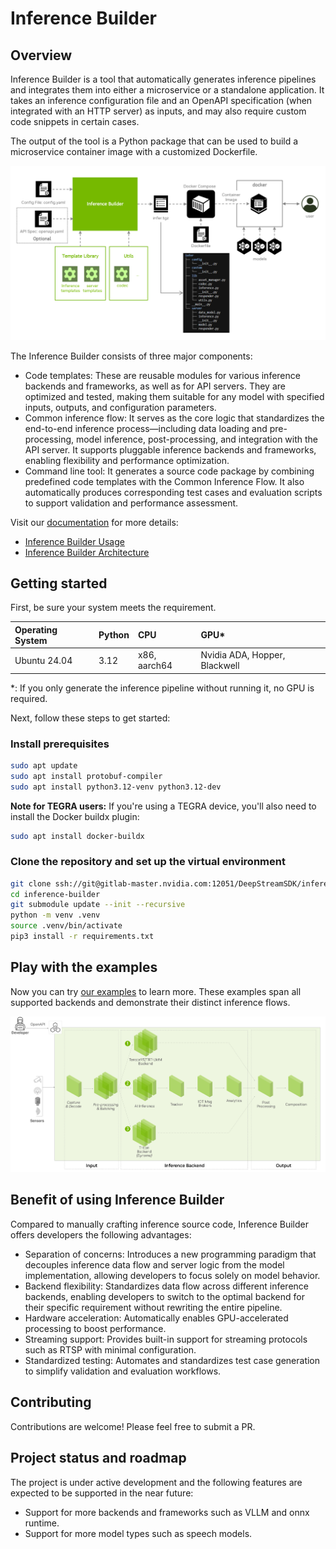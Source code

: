 # Inference Builder

## Overview

Inference Builder is a tool that automatically generates inference pipelines and integrates them into either a microservice or a standalone application. It takes an inference configuration file and an OpenAPI specification (when integrated with an HTTP server) as inputs, and may also require custom code snippets in certain cases.

The output of the tool is a Python package that can be used to build a microservice container image with a customized Dockerfile.

![Overview](overview.png)

The Inference Builder consists of three major components:

- Code templates: These are reusable modules for various inference backends and frameworks, as well as for API servers. They are optimized and tested, making them suitable for any model with specified inputs, outputs, and configuration parameters.
- Common inference flow: It serves as the core logic that standardizes the end-to-end inference process—including data loading and pre-processing, model inference, post-processing, and integration with the API server. It supports pluggable inference backends and frameworks, enabling flexibility and performance optimization.
- Command line tool: It generates a source code package by combining predefined code templates with the Common Inference Flow. It also automatically produces corresponding test cases and evaluation scripts to support validation and performance assessment.

Visit our [documentation](doc) for more details:

- [Inference Builder Usage](doc/usage.md)
- [Inference Builder Architecture](doc/architecture.md)

## Getting started

First, be sure your system meets the requirement.

| Operating System   | Python | CPU            |  GPU*                        |
|:-------------------|:-------|:---------------|:-----------------------------|
|Ubuntu 24.04        |3.12    | x86, aarch64   |Nvidia ADA, Hopper, Blackwell |

*: If you only generate the inference pipeline without running it, no GPU is required.

Next, follow these steps to get started:

### Install prerequisites

```bash
sudo apt update
sudo apt install protobuf-compiler
sudo apt install python3.12-venv python3.12-dev
```

**Note for TEGRA users:** If you're using a TEGRA device, you'll also need to install the Docker buildx plugin:

```bash
sudo apt install docker-buildx
```

### Clone the repository and set up the virtual environment

```bash
git clone ssh://git@gitlab-master.nvidia.com:12051/DeepStreamSDK/inference-builder.git
cd inference-builder
git submodule update --init --recursive
python -m venv .venv
source .venv/bin/activate
pip3 install -r requirements.txt
```

## Play with the examples

Now you can try [our examples](builder/samples/README.md) to learn more. These examples span all supported backends and demonstrate their distinct inference flows.

![Inference FLow of Different Backend](doc/assets/inference_flow.png)

## Benefit of using Inference Builder

Compared to manually crafting inference source code, Inference Builder offers developers the following advantages:
- Separation of concerns: Introduces a new programming paradigm that decouples inference data flow and server logic from the model implementation, allowing developers to focus solely on model behavior.
- Backend flexibility: Standardizes data flow across different inference backends, enabling developers to switch to the optimal backend for their specific requirement without rewriting the entire pipeline.
- Hardware acceleration: Automatically enables GPU-accelerated processing to boost performance.
- Streaming support: Provides built-in support for streaming protocols such as RTSP with minimal configuration.
- Standardized testing: Automates and standardizes test case generation to simplify validation and evaluation workflows.

## Contributing

Contributions are welcome! Please feel free to submit a PR.


## Project status and roadmap

The project is under active development and the following features are expected to be supported in the near future:

- Support for more backends and frameworks such as VLLM and onnx runtime.
- Support for more model types such as speech models.
